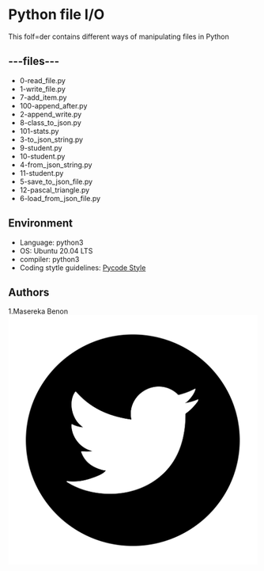 # Python file  I/O
This folf=der contains different ways of manipulating files in Python

## ---files---

- 0-read_file.py
- 1-write_file.py
- 7-add_item.py
- 100-append_after.py
- 2-append_write.py
- 8-class_to_json.py
- 101-stats.py
- 3-to_json_string.py
- 9-student.py
- 10-student.py
- 4-from_json_string.py
- 11-student.py
- 5-save_to_json_file.py
- 12-pascal_triangle.py
- 6-load_from_json_file.py

## Environment
- Language: python3
- OS: Ubuntu 20.04 LTS
- compiler: python3
- Coding stytle guidelines: [Pycode Style](https://sphinxcontrib-napoleon.readthedocs.io/en/latest/example_google.html)

## Authors
1.Masereka Benon [<img src ="https://github.com/Benonking/images/blob/main/Black-icon-Twitter-logo-transparent-PNG.png">](https://twitter.com/BenonKing)

